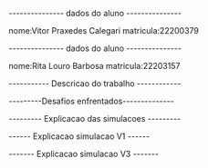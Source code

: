 --------------- dados do aluno ---------------

nome:Vitor Praxedes Calegari
matricula:22200379

--------------- dados do aluno ---------------

nome:Rita Louro Barbosa
matricula:22203157

----------- Descricao do trabalho ------------


---------Desafios enfrentados--------------


--------- Explicacao das simulacoes ---------


------ Explicacao simulacao V1 ------


------- Explicacao simulacao V3 -------
